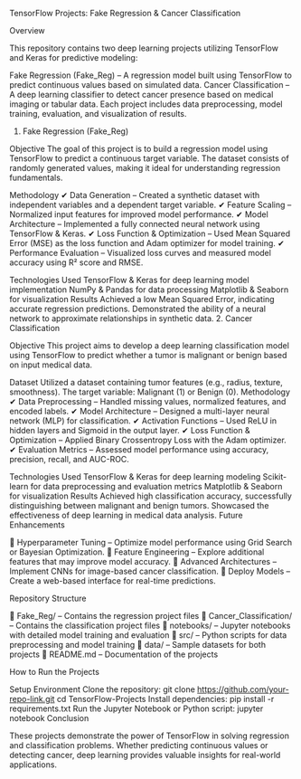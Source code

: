 TensorFlow Projects: Fake Regression & Cancer Classification

Overview

This repository contains two deep learning projects utilizing TensorFlow and Keras for predictive modeling:

Fake Regression (Fake_Reg) – A regression model built using TensorFlow to predict continuous values based on simulated data.
Cancer Classification – A deep learning classifier to detect cancer presence based on medical imaging or tabular data.
Each project includes data preprocessing, model training, evaluation, and visualization of results.

1. Fake Regression (Fake_Reg)

Objective
The goal of this project is to build a regression model using TensorFlow to predict a continuous target variable. The dataset consists of randomly generated values, making it ideal for understanding regression fundamentals.

Methodology
✔ Data Generation – Created a synthetic dataset with independent variables and a dependent target variable.
✔ Feature Scaling – Normalized input features for improved model performance.
✔ Model Architecture – Implemented a fully connected neural network using TensorFlow & Keras.
✔ Loss Function & Optimization – Used Mean Squared Error (MSE) as the loss function and Adam optimizer for model training.
✔ Performance Evaluation – Visualized loss curves and measured model accuracy using R² score and RMSE.

Technologies Used
TensorFlow & Keras for deep learning model implementation
NumPy & Pandas for data processing
Matplotlib & Seaborn for visualization
Results
Achieved a low Mean Squared Error, indicating accurate regression predictions.
Demonstrated the ability of a neural network to approximate relationships in synthetic data.
2. Cancer Classification

Objective
This project aims to develop a deep learning classification model using TensorFlow to predict whether a tumor is malignant or benign based on input medical data.

Dataset
Utilized a dataset containing tumor features (e.g., radius, texture, smoothness).
The target variable: Malignant (1) or Benign (0).
Methodology
✔ Data Preprocessing – Handled missing values, normalized features, and encoded labels.
✔ Model Architecture – Designed a multi-layer neural network (MLP) for classification.
✔ Activation Functions – Used ReLU in hidden layers and Sigmoid in the output layer.
✔ Loss Function & Optimization – Applied Binary Crossentropy Loss with the Adam optimizer.
✔ Evaluation Metrics – Assessed model performance using accuracy, precision, recall, and AUC-ROC.

Technologies Used
TensorFlow & Keras for deep learning modeling
Scikit-learn for data preprocessing and evaluation metrics
Matplotlib & Seaborn for visualization
Results
Achieved high classification accuracy, successfully distinguishing between malignant and benign tumors.
Showcased the effectiveness of deep learning in medical data analysis.
Future Enhancements

🔹 Hyperparameter Tuning – Optimize model performance using Grid Search or Bayesian Optimization.
🔹 Feature Engineering – Explore additional features that may improve model accuracy.
🔹 Advanced Architectures – Implement CNNs for image-based cancer classification.
🔹 Deploy Models – Create a web-based interface for real-time predictions.

Repository Structure

📂 Fake_Reg/ – Contains the regression project files
📂 Cancer_Classification/ – Contains the classification project files
📂 notebooks/ – Jupyter notebooks with detailed model training and evaluation
📂 src/ – Python scripts for data preprocessing and model training
📂 data/ – Sample datasets for both projects
📄 README.md – Documentation of the projects

How to Run the Projects

Setup Environment
Clone the repository:
git clone https://github.com/your-repo-link.git
cd TensorFlow-Projects
Install dependencies:
pip install -r requirements.txt
Run the Jupyter Notebook or Python script:
jupyter notebook
Conclusion

These projects demonstrate the power of TensorFlow in solving regression and classification problems. Whether predicting continuous values or detecting cancer, deep learning provides valuable insights for real-world applications.
